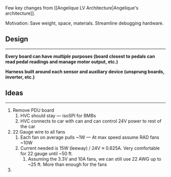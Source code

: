 Few key changes from [[Angelique LV Architecture|Angelique's architecture]].

Motivation: Save weight, space, materials. Streamline debugging hardware.

## Design
****
**Every board can have *multiple* purposes (board closest to pedals can read pedal readings and manage motor output, etc.)**

**Harness built around each sensor and auxiliary device (unsprung boards, inverter, etc.)**


## Ideas
****
1. Remove PDU board
	1. HVC should stay — isoSPI for BMBs
	2. HVC connects to car with can and can control 24V power to rest of the car
2. 22 Gauge wire to all fans
	1. Each fan on average pulls ~1W — At max speed assume RAD fans ~10W
	2. Current needed is 15W (leeway) / 24V $\approx$ 0.625A. Very comfortable for 22 gauge until ~50 ft.
		1. Assuming the 3.3V and 10A fans, we can still use 22 AWG up to ~25 ft. More than enough for the fans
3. 